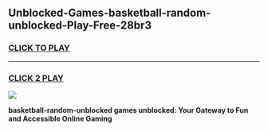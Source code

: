 
## Unblocked-Games-basketball-random-unblocked-Play-Free-28br3
<h3>
<a href="https://premium76.site?title=basketball-random-unblocked&ref=21A">CLICK TO PLAY</a></h3>
<hr>

<h3>
<a href="https://premium76.site?title=basketball-random-unblocked&ref=21A">CLICK 2 PLAY</a>
  
</h3>

<a href="https://premium76.site?title=basketball-random-unblocked&ref=21A"><img src="https://clearcache.store/games.png"></a>


**basketball-random-unblocked games unblocked: Your Gateway to Fun and Accessible Online Gaming**
